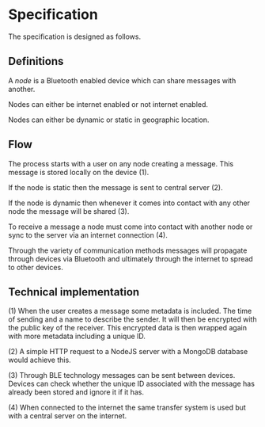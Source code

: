 # Specification

The specification is designed as follows.

## Definitions
A *node* is a Bluetooth enabled device which can share messages with another.

Nodes can either be internet enabled or not internet enabled.

Nodes can either be dynamic or static in geographic location.

## Flow
The process starts with a user on any node creating a message. This message is stored locally on the device (1).

If the node is static then the message is sent to central server (2).

If the node is dynamic then whenever it comes into contact with any other node the message will be shared (3).

To receive a message a node must come into contact with another node or sync to the server via an internet connection (4).

Through the variety of communication methods messages will propagate through devices via Bluetooth and ultimately through the internet to spread to other devices.

## Technical implementation
(1) When the user creates a message some metadata is included. The time of sending and a name to describe the sender. It will then be encrypted with the public key of the receiver. This encrypted data is then wrapped again with more metadata including a unique ID.

(2) A simple HTTP request to a NodeJS server with a MongoDB database would achieve this.

(3) Through BLE technology messages can be sent between devices. Devices can check whether the unique ID associated with the message has already been stored and ignore it if it has. 

(4) When connected to the internet the same transfer system is used but with a central server on the internet.  

